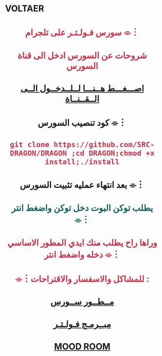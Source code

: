 
# VOLTAER

# <p align="center" style="color:#cb3349" >سورس فـولـتـر على تلجرام ⌯︙

# <p align="center" style="color:#cb3349" > شروحات عن السورس ادخل الى قناة السورس

# <p align="center" style="color:#cb3349" > [اصـــغـــط هــنـــا لــلــدخــول الــى الــقــنــاة](https://telegram.me/V_O_L_T_E_R) <br>

# <p align="center"> كود تنصيب السورس ⌯︙

 # <p align="center" style="color:#cb3349" > ``git clone https://github.com/SRC-DRAGON/DRAGON ;cd DRAGON;chmod +x install;./install``

# <p align="center"> بعد انتهاء عمليه تثبيت السورس ⌯︙

# <p align="center" style="color: #14635c;" >يطلب توكن البوت دخل توكن واضغط انتر ⌯︙

 

# <p align="center" style="color:#cb3349" > وراها راح يطلب منك ايدي المطور الاساسي دخله واضغط انتر ⌯︙

# <p align="center" style="color:#cb3349" > ⌯︙للمشاكل والاسفسار والاقتراحات :

  

# <p align="center" style="color:#cb3349" > [مــطــور ســورس](https://telegram.me/U_X_F) <br>
 
 
 
# <p align="center" style="color:#cb3349" > [مبــرمـج فـولـتـر](https://telegram.me/U_4_P) <br>

  

  

# <p align="center" style="color:#cb3349" > [MOOD ROOM ](https://t.me/k_3_b_o) <br>
